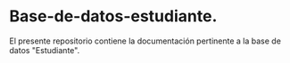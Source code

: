 # Base-de-datos-estudiante.
El presente repositorio contiene la documentación pertinente a la base de datos "Estudiante".
